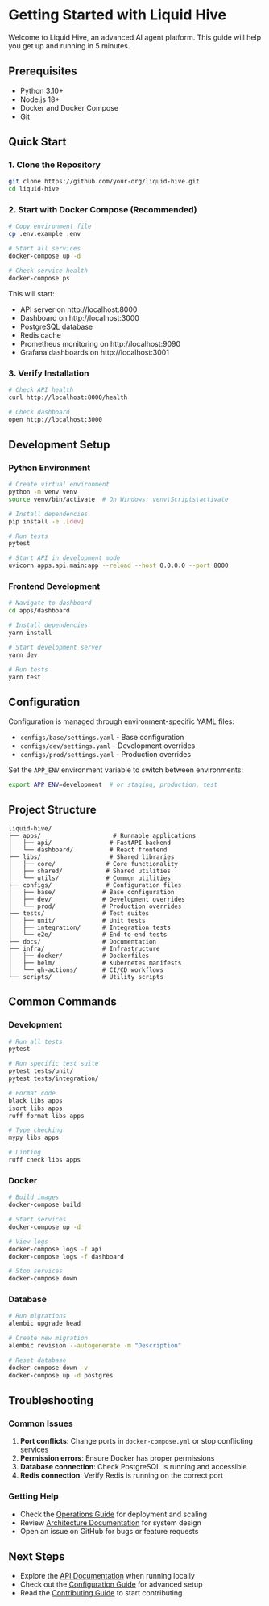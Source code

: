 # Getting Started with Liquid Hive

Welcome to Liquid Hive, an advanced AI agent platform. This guide will help you get up and running in 5 minutes.

## Prerequisites

- Python 3.10+ 
- Node.js 18+
- Docker and Docker Compose
- Git

## Quick Start

### 1. Clone the Repository

```bash
git clone https://github.com/your-org/liquid-hive.git
cd liquid-hive
```

### 2. Start with Docker Compose (Recommended)

```bash
# Copy environment file
cp .env.example .env

# Start all services
docker-compose up -d

# Check service health
docker-compose ps
```

This will start:
- API server on http://localhost:8000
- Dashboard on http://localhost:3000
- PostgreSQL database
- Redis cache
- Prometheus monitoring on http://localhost:9090
- Grafana dashboards on http://localhost:3001

### 3. Verify Installation

```bash
# Check API health
curl http://localhost:8000/health

# Check dashboard
open http://localhost:3000
```

## Development Setup

### Python Environment

```bash
# Create virtual environment
python -m venv venv
source venv/bin/activate  # On Windows: venv\Scripts\activate

# Install dependencies
pip install -e .[dev]

# Run tests
pytest

# Start API in development mode
uvicorn apps.api.main:app --reload --host 0.0.0.0 --port 8000
```

### Frontend Development

```bash
# Navigate to dashboard
cd apps/dashboard

# Install dependencies
yarn install

# Start development server
yarn dev

# Run tests
yarn test
```

## Configuration

Configuration is managed through environment-specific YAML files:

- `configs/base/settings.yaml` - Base configuration
- `configs/dev/settings.yaml` - Development overrides
- `configs/prod/settings.yaml` - Production overrides

Set the `APP_ENV` environment variable to switch between environments:

```bash
export APP_ENV=development  # or staging, production, test
```

## Project Structure

```
liquid-hive/
├── apps/                    # Runnable applications
│   ├── api/                # FastAPI backend
│   └── dashboard/          # React frontend
├── libs/                   # Shared libraries
│   ├── core/              # Core functionality
│   ├── shared/            # Shared utilities
│   └── utils/             # Common utilities
├── configs/               # Configuration files
│   ├── base/             # Base configuration
│   ├── dev/              # Development overrides
│   └── prod/             # Production overrides
├── tests/                # Test suites
│   ├── unit/             # Unit tests
│   ├── integration/      # Integration tests
│   └── e2e/              # End-to-end tests
├── docs/                 # Documentation
├── infra/                # Infrastructure
│   ├── docker/           # Dockerfiles
│   ├── helm/             # Kubernetes manifests
│   └── gh-actions/       # CI/CD workflows
└── scripts/              # Utility scripts
```

## Common Commands

### Development

```bash
# Run all tests
pytest

# Run specific test suite
pytest tests/unit/
pytest tests/integration/

# Format code
black libs apps
isort libs apps
ruff format libs apps

# Type checking
mypy libs apps

# Linting
ruff check libs apps
```

### Docker

```bash
# Build images
docker-compose build

# Start services
docker-compose up -d

# View logs
docker-compose logs -f api
docker-compose logs -f dashboard

# Stop services
docker-compose down
```

### Database

```bash
# Run migrations
alembic upgrade head

# Create new migration
alembic revision --autogenerate -m "Description"

# Reset database
docker-compose down -v
docker-compose up -d postgres
```

## Troubleshooting

### Common Issues

1. **Port conflicts**: Change ports in `docker-compose.yml` or stop conflicting services
2. **Permission errors**: Ensure Docker has proper permissions
3. **Database connection**: Check PostgreSQL is running and accessible
4. **Redis connection**: Verify Redis is running on the correct port

### Getting Help

- Check the [Operations Guide](OPERATIONS.md) for deployment and scaling
- Review [Architecture Documentation](ARCHITECTURE.md) for system design
- Open an issue on GitHub for bugs or feature requests

## Next Steps

- Explore the [API Documentation](http://localhost:8000/docs) when running locally
- Check out the [Configuration Guide](CONFIGURATION.md) for advanced setup
- Read the [Contributing Guide](../CONTRIBUTING.md) to start contributing